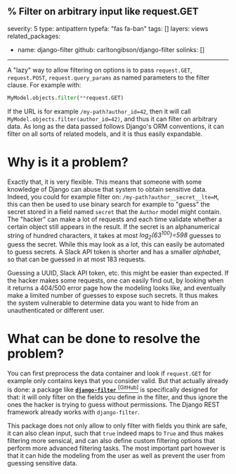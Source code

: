 % Filter on arbitrary input like request.GET
---
severity: 5
type: antipattern
typefa: "fas fa-ban"
tags: []
layers: views
related_packages:
  - name: django-filter
    github: carltongibson/django-filter
solinks: []
---

A "lazy" way to allow filtering on options is to pass `request.GET`, `request.POST`, `request.query_params` as named parameters to the filter clause. For example with:

```python
MyModel.objects.filter(**request.GET)
```

If the URL is for example `/my-path?author_id=42`, then it will call `MyModel.objects.filter(author_id=42)`, and thus it can filter on arbitrary data. As long as the data
passed follows Django's ORM conventions, it can filter on all sorts of related models, and it is thus easily expandable.

# Why is it a problem?

Exactly that, it is very flexible. This means that someone with some knowledge of Django can abuse that system to obtain sensitive data. Indeed, you could for example filter on: `/my-path?author__secret__lte=M`, this can then be used to use binary search for example to "guess" the secret stored in a field named `secret` that the `Author` model might contain. The "hacker" can make a lot of requests and each time validate whether a certain object still appears in the result. If the secret is an alphanumerical string of hundred characters, it takes at most *log<sub>2</sub>(63<sup>100</sup>)=598* guesses to guess the secret. While this may look as a lot, this can easily be automated to guess secrets. A Slack API token is shorter and has a smaller *alphabet*, so that can be guessed in at most 183 requests.

Guessing a UUID, Slack API token, etc. this might be easier than expected. If the hacker makes some requests, one can easily find out, by looking when it returns a 404/500 error page how the modeling looks like, and eventually make a limited number of guesses to expose such secrets. It thus makes the system vulnerable to determine data you want to hide from an unauthenticated or different user.

# What can be done to resolve the problem?

You can first preprocess the data container and look if `request.GET` for example only contains keys that you consider valid. But that actually already is done: a package like [**`django-filter`**&nbsp;<sup>[GitHub]</sup>](https://github.com/carltongibson/django-filter/) is specifically designed for that: it will only filter on the fields you define in the filter, and thus ignore the ones the hacker is trying to guess without permissions. The Django REST framework already works with `django-filter`.

This package does not only allow to only filter with fields you think are safe, it can also clean input, such that `true` indeed maps to `True` and thus makes filtering more sensical, and can also define custom filtering options that perform more advanced filtering tasks. The most important part however is that it can hide the modeling from the user as well as prevent the user from guessing sensitive data.
